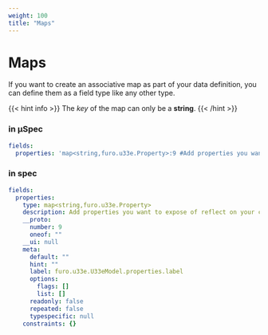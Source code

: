 ```yaml
---
weight: 100
title: "Maps"
---
```



# Maps
If you want to create an associative map as part of your data definition, 
you can define them as a field type like any other type.

{{< hint info >}}
The *key* of the map can only be a **string**.
{{< /hint >}}

### in µSpec
```yaml
fields:
  properties: 'map<string,furo.u33e.Property>:9 #Add properties you want to expose of reflect on your component.'
```

### in spec
```yaml
fields:
  properties:
    type: map<string,furo.u33e.Property>
    description: Add properties you want to expose of reflect on your component.
    __proto:
      number: 9
      oneof: ""
    __ui: null
    meta:
      default: ""
      hint: ""
      label: furo.u33e.U33eModel.properties.label
      options:
        flags: []
        list: []
      readonly: false
      repeated: false
      typespecific: null
    constraints: {}
```
